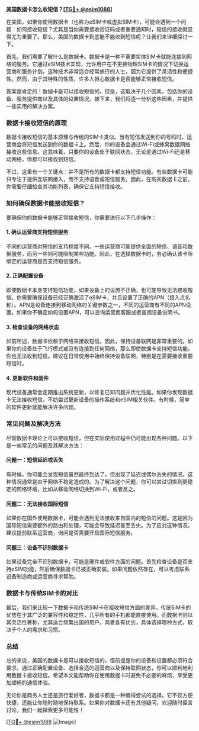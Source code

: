 **美国数据卡怎么收短信？[[TG💪+ @esim1088](https://t.me/s/esim1088)]**

在美国，如果你使用数据卡（也称为eSIM卡或虚拟SIM卡），可能会遇到一个问题：如何接收短信？尤其是当你需要接收验证码或者重要通知时，短信的接收就显得尤为重要了。那么，美国的数据卡到底能不能收到短信呢？让我们来详细探讨一下。

首先，我们需要了解什么是数据卡。数据卡是一种不需要实体SIM卡就能连接到网络的服务。它通过eSIM技术实现，允许用户在不更换物理SIM卡的情况下切换运营商和服务计划。这种技术非常适合经常旅行的人士，因为它提供了灵活性和便捷性。然而，由于其特殊的性质，许多人担心数据卡是否能够正常接收短信。

答案是肯定的！数据卡是可以接收短信的。但是，这取决于几个因素，包括你的设备、服务提供商以及具体的设置情况。接下来，我们将逐一分析这些因素，并提供一些实用的解决方案。

### 数据卡接收短信的原理

数据卡接收短信的基本原理与传统的SIM卡类似。当有短信发送到你的号码时，运营商会将短信发送到你的数据卡上。然后，你的设备会通过Wi-Fi或蜂窝数据网络接收这些信息。这意味着，只要你的设备处于联网状态，无论是通过Wi-Fi还是移动网络，你都可以接收到短信。

不过，这里有一个关键点：并不是所有的数据卡都支持短信功能。有些数据卡可能只专注于提供互联网接入，而不支持语音或短信服务。因此，在购买数据卡之前，你需要仔细检查其功能列表，确保它支持短信接收。

### 如何确保数据卡能接收短信？

要确保你的数据卡能够正常接收短信，你需要进行以下几步操作：

#### 1. 确认运营商支持短信服务

不同的运营商对短信的支持程度不同。一些运营商可能提供全面的短信、语音和数据服务，而另一些则可能限制某些功能。因此，在选择数据卡时，务必确认该卡所绑定的运营商是否支持短信服务。

#### 2. 正确配置设备

即使数据卡本身支持短信功能，如果设备上的设置不正确，也可能导致无法接收短信。你需要确保设备已经正确激活了eSIM卡，并且设置了正确的APN（接入点名称）。APN是设备连接到移动网络的关键参数之一，不同的运营商有不同的APN设置。如果你不确定如何设置APN，可以咨询运营商客服或者查阅设备说明书。

#### 3. 检查设备的网络状态

如前所述，数据卡依赖于网络来接收短信。因此，保持设备联网是非常重要的。如果你的设备处于飞行模式或没有连接到任何网络，那么即使数据卡支持短信功能，你也无法收到短信。建议在日常使用中始终保持设备联网，特别是在需要接收重要短信时。

#### 4. 更新软件和固件

现代设备通常会定期推出系统更新，以修复已知问题并优化性能。如果你发现数据卡无法接收短信，不妨尝试更新设备的操作系统和eSIM相关软件。有时候，简单的软件更新就能解决许多问题。

### 常见问题及解决方法

尽管数据卡理论上可以接收短信，但在实际使用过程中仍可能出现各种问题。以下是一些常见的问题及其解决方法：

#### 问题一：短信延迟或丢失

有时候，你可能会发现短信虽然最终到达了，但出现了延迟或偶尔丢失的情况。这种情况通常是由于网络不稳定造成的。为了解决这个问题，你可以尝试切换到更稳定的网络环境，比如从移动网络切换到Wi-Fi，或者反之。

#### 问题二：无法接收国际短信

如果你在国外使用数据卡，可能会遇到无法接收来自国内的短信的问题。这是因为国际短信需要额外的路由和处理，可能会导致延迟甚至丢失。为了应对这种情况，建议提前联系运营商，询问是否需要开启国际短信服务。

#### 问题三：设备不识别数据卡

如果设备完全不识别数据卡，可能是硬件或软件方面的问题。首先检查设备是否支持eSIM功能，然后确保数据卡已被正确安装。如果问题依然存在，可以考虑联系设备制造商或运营商寻求帮助。

### 数据卡与传统SIM卡的对比

最后，我们来比较一下数据卡和传统SIM卡在接收短信方面的差异。传统SIM卡的优势在于其广泛的兼容性和稳定性，几乎所有的手机都能直接使用。而数据卡则以其灵活性著称，尤其适合频繁出国的用户。两者各有优劣，具体选择哪种方式，取决于个人的需求和习惯。

### 总结

总的来说，美国的数据卡是可以接收短信的，但前提是你的设备和设置都必须符合要求。通过正确配置设备、选择合适的运营商以及保持联网状态，你可以顺利地利用数据卡接收短信。希望本文能帮助你在使用数据卡时避免不必要的麻烦，享受更加顺畅的通信体验。

无论你是商务人士还是旅行爱好者，数据卡都是一种值得尝试的选择。它不仅方便快捷，还能让你随时随地保持联系。如果你对数据卡还有其他疑问，欢迎随时留言讨论，我们一起探索更多可能性！

[[TG💪+ @esim1088](https://t.me/s/esim1088) ![Image](https://i.postimg.cc/4NQfJmqS/Snipaste-2025-05-13-00-14-12.png)]
